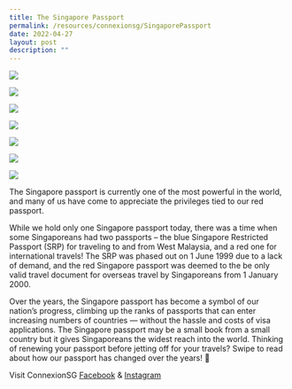 ```yaml
---
title: The Singapore Passport
permalink: /resources/connexionsg/SingaporePassport
date: 2022-04-27
layout: post
description: ""
---
```

![](/images/connexionsg/2022/Panel%201-%20v1.png)

![](/images/connexionsg/2022/Panel%202-%20v1.png)

![](/images/connexionsg/2022/Panel%203-%20v1.png)

![](/images/connexionsg/2022/Panel%204-%20v1.png)

![](/images/connexionsg/2022/Panel%205%20-%20v1.png)

![](/images/connexionsg/2022/Panel%206-%20v1.png)

![](/images/connexionsg/2022/Panel%207-%20v1.png)

The Singapore passport is currently one of the most powerful in the world, and many of us have come to appreciate the privileges tied to our red passport.

While we hold only one Singapore passport today, there was a time when some Singaporeans had two passports – the blue Singapore Restricted Passport (SRP) for traveling to and from West Malaysia, and a red one for international travels! The SRP was phased out on 1 June 1999 due to a lack of demand, and the red Singapore passport was deemed to the be only valid travel document for overseas travel by Singaporeans from 1 January 2000.

Over the years, the Singapore passport has become a symbol of our nation’s progress, climbing up the ranks of passports that can enter increasing numbers of countries — without the hassle and costs of visa applications. The Singapore passport may be a small book from a small country but it gives Singaporeans the widest reach into the world.
Thinking of renewing your passport before jetting off for your travels? Swipe to read about how our passport has changed over the years! 🛫


Visit ConnexionSG [Facebook](https://www.facebook.com/ConnexionSG) & [Instagram](https://www.instagram.com/connexionsg/)